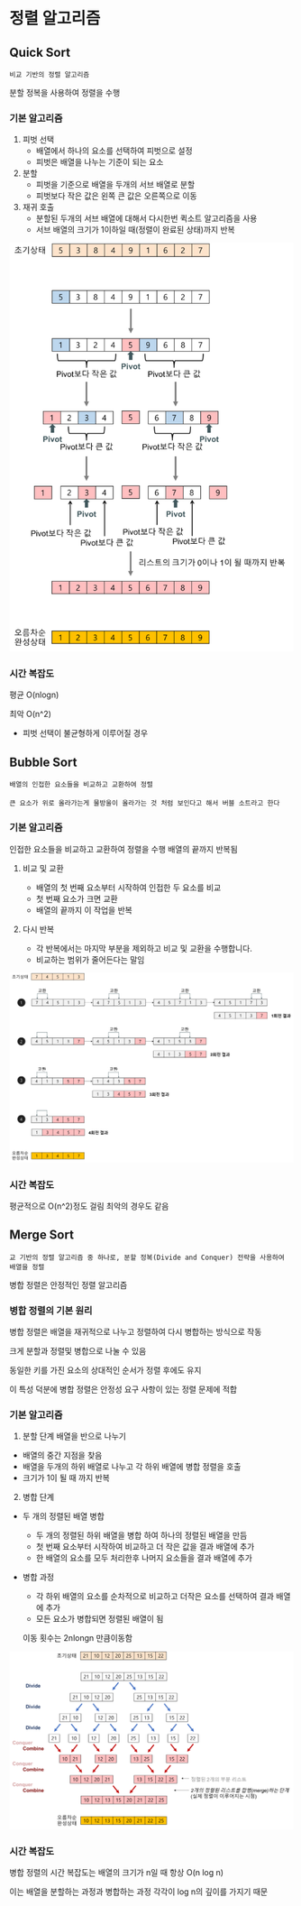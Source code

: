 # 정렬 알고리즘
## Quick Sort
    비교 기반의 정렬 알고리즘
분할 정복을 사용하여 정렬을 수행
### 기본 알고리즘
1. 피벗 선택
    - 배열에서 하나의 요소를 선택하여 피벗으로 설정
    - 피벗은 배열을 나누는 기준이 되는 요소
2. 분할
    - 피벗을 기준으로 배열을 두개의 서브 배열로 분할
    - 피벗보다 작은 값은 왼쪽 큰 값은 오른쪽으로 이동
3. 재귀 호출
    - 분할된 두개의 서브 배열에 대해서 다시한번 퀵소트 알고리즘을 사용
    - 서브 배열의 크기가 1이하일 때(정렬이 완료된 상태)까지 반복

![alt text](quick-sort.png)

### 시간 복잡도
평균 O(nlogn)

최악 O(n^2)
- 피벗 선택이 불균형하게 이루어질 경우

## Bubble Sort
    배열의 인접한 요소들을 비교하고 교환하여 정렬

    큰 요소가 위로 올라가는게 물방울이 올라가는 것 처럼 보인다고 해서 버블 소트라고 한다

### 기본 알고리즘
인접한 요소들을 비교하고 교환하여 정렬을 수행 배열의 끝까지 반복됨
1. 비교 및 교환
    - 배열의 첫 번째 요소부터 시작하여 인접한 두 요소를 비교
    - 첫 번째 요소가 크면 교환
    - 배열의 끝까지 이 작업을 반복

2. 다시 반복
    - 각 반복에서는 마지막 부분을 제외하고 비교 및 교환을 수행합니다.
    - 비교하는 범위가 줄어든다는 말임

![alt text](bubble-sort.png)

### 시간 복잡도
평균적으로 O(n^2)정도 걸림 최악의 경우도 같음

## Merge Sort
    교 기반의 정렬 알고리즘 중 하나로, 분할 정복(Divide and Conquer) 전략을 사용하여 배열을 정렬

병합 정렬은 안정적인 정렬 알고리즘

### 병합 정렬의 기본 원리
병합 정렬은 배열을 재귀적으로 나누고 정렬하여 다시 병합하는 방식으로 작동

크게 분할과 정렬및 병합으로 나눌 수 있음

동일한 키를 가진 요소의 상대적인 순서가 정렬 후에도 유지

이 특성 덕분에 병합 정렬은 안정성 요구 사항이 있는 정렬 문제에 적합

### 기본 알고리즘
1. 분할 단계
배열을 반으로 나누기
- 배열의 중간 지점을 찾음
- 배열을 두개의 하위 배열로 나누고 각 하위 배열에 병합 정렬을 호출
- 크기가 1이 될 때 까지 반복

2. 병합 단계
- 두 개의 정렬된 배열 병합
    - 두 개의 정렬된 하위 배열을 병합 하여 하나의 정렬된 배열을 만듬
    - 첫 번째 요소부터 시작하여 비교하고 더 작은 값을 결과 배열에 추가
    - 한 배열의 요소를 모두 처리한후 나머지 요소들을 결과 배열에 추가

- 병합 과정
    - 각 하위 배열의 요소를 순차적으로 비교하고 더작은 요소를 선택하여 결과 배열에 추가
    - 모든 요소가 병합되면 정렬된 배열이 됨

    이동 횟수는 2nlongn 만큼이동함

![alt text](merge-sort-concepts.png)

### 시간 복잡도
병합 정렬의 시간 복잡도는 배열의 크기가 n일 때 항상 O(n log n)

 이는 배열을 분할하는 과정과 병합하는 과정 각각이 log n의 깊이를 가지기 때문